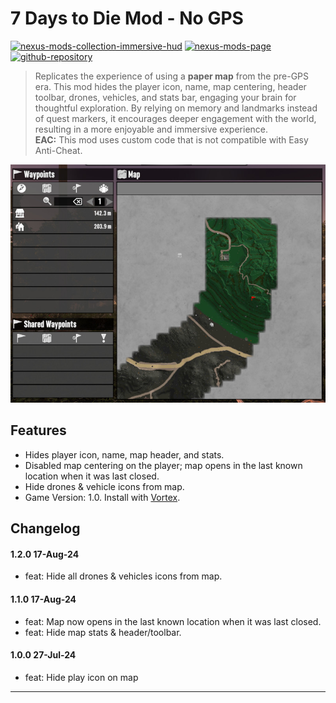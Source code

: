 [//]: # (DO NOT EDIT: This file has been autogenerated, any changes will be overwritten)
# 7 Days to Die Mod - No GPS

[![nexus-mods-collection-immersive-hud](https://img.shields.io/badge/Nexus%20Mods%20Collection-Immersive%20HUD%20-orange?style=flat-square&logo=spinrilla)](https://next.nexusmods.com/7daystodie/collections/epfqzi) [![nexus-mods-page](https://img.shields.io/badge/Nexus%20Mod-No%20GPS%20-orange?style=flat-square&logo=spinrilla)](https://www.nexusmods.com/7daystodie/mods/5525) [![github-repository](https://img.shields.io/badge/GitHub-Repository-green?style=flat-square&logo=github)](https://github.com/rdok/7daystodie_mod_no_gps)

> Replicates the experience of using a **paper map** from the pre-GPS era. This mod hides the player icon, name, map centering, header toolbar, drones, vehicles, and stats bar, engaging your brain for thoughtful exploration. By relying on memory and landmarks instead of quest markers, it encourages deeper engagement with the world, resulting in a more enjoyable and immersive experience.  
> **EAC:** This mod uses custom code that is not compatible with Easy Anti-Cheat.

[![No GPS Showcase](https://raw.githubusercontent.com/rdok/7daystodie_mod_no_gps/main/documentation/showcase.jpg)](https://www.nexusmods.com/7daystodie/mods/5525)

## Features
- Hides player icon, name, map header, and stats.
- Disabled map centering on the player; map opens in the last known location when it was last closed.
- Hide drones & vehicle icons from map.
- Game Version: 1.0. Install with [Vortex](https://www.nexusmods.com/about/vortex/).

## Changelog
#### 1.2.0 17-Aug-24
- feat: Hide all drones & vehicles icons from map.
#### 1.1.0 17-Aug-24
- feat: Map now opens in the last known location when it was last closed.
- feat: Hide map stats & header/toolbar.
#### 1.0.0 27-Jul-24
- feat: Hide play icon on map


***

[//]: # (DO NOT EDIT: This file has been autogenerated, any changes will be overwritten)

